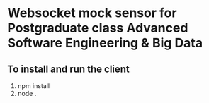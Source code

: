 # Websocket mock sensor for Postgraduate class Advanced Software Engineering & Big Data

## To install and run the client
1. npm install
1. node .
